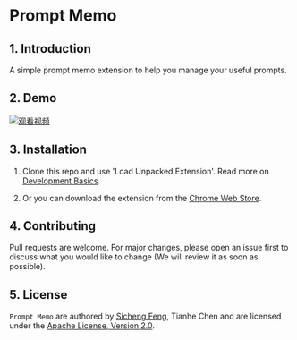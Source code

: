 # Prompt Memo

## 1. Introduction

A simple prompt memo extension to help you manage your useful prompts.

## 2. Demo
[![观看视频](https://img.youtube.com/vi/rULrGjo_th8/0.jpg)](https://www.youtube.com/watch?v=rULrGjo_th8)


## 3. Installation

1. Clone this repo and use 'Load Unpacked Extension'. Read more on [Development Basics](https://developer.chrome.com/docs/extensions/mv3/getstarted/development-basics/#load-unpacked).


2. Or you can download the extension from the [Chrome Web Store]().


## 4. Contributing

Pull requests are welcome. For major changes, please open an issue first to discuss what you would like to change (We will review it as soon as possible).

## 5. License

`Prompt Memo` are authored by [Sicheng Feng](https://fscdc.github.io/), Tianhe Chen and are licensed under the [Apache License, Version 2.0](/LICENSE).